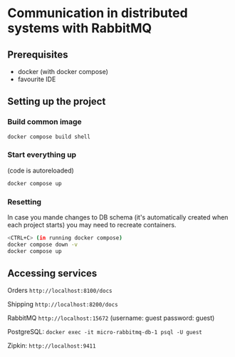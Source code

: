 # Communication in distributed systems with RabbitMQ

## Prerequisites
- docker (with docker compose)
- favourite IDE

## Setting up the project

### Build common image
```bash
docker compose build shell
```

### Start everything up
(code is autoreloaded)
```bash
docker compose up
```

### Resetting

In case you mande changes to DB schema (it's automatically created when each project starts) you may need to recreate containers.

```bash
<CTRL+C> (in running docker compose)
docker compose down -v
docker compose up
```

## Accessing services

Orders `http://localhost:8100/docs`

Shipping `http://localhost:8200/docs`

RabbitMQ `http://localhost:15672` (username: guest password: guest)

PostgreSQL: `docker exec -it micro-rabbitmq-db-1 psql -U guest`

Zipkin: `http://localhost:9411`
